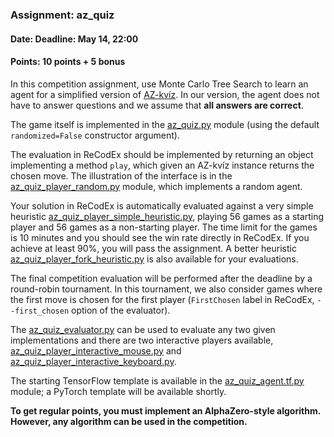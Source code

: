 ### Assignment: az_quiz
#### Date: Deadline: May 14, 22:00
#### Points: 10 points + 5 bonus

In this competition assignment, use Monte Carlo Tree Search to learn
an agent for a simplified version of [AZ-kvíz](https://cs.wikipedia.org/wiki/AZ-kv%C3%ADz).
In our version, the agent does not have to answer questions and we assume
that **all answers are correct**.

The game itself is implemented in the
[az_quiz.py](https://github.com/ufal/npfl139/tree/master/labs/11/az_quiz.py)
module (using the default `randomized=False` constructor argument).

The evaluation in ReCodEx should be implemented by returning an object
implementing a method `play`, which given an AZ-kvíz instance returns the chosen
move. The illustration of the interface is in the
[az_quiz_player_random.py](https://github.com/ufal/npfl139/tree/master/labs/11/az_quiz_player_random.py)
module, which implements a random agent.

Your solution in ReCodEx is automatically evaluated against a very simple heuristic
[az_quiz_player_simple_heuristic.py](https://github.com/ufal/npfl139/tree/master/labs/11/az_quiz_player_simple_heuristic.py),
playing 56 games as a starting player and 56 games as a non-starting player. The
time limit for the games is 10 minutes and you should see the win rate directly in
ReCodEx. If you achieve at least 90%, you will pass the assignment.
A better heuristic [az_quiz_player_fork_heuristic.py](https://github.com/ufal/npfl139/tree/master/labs/11/az_quiz_player_simple_heuristic.py)
is also available for your evaluations.

The final competition evaluation will be performed after the deadline by
a round-robin tournament. In this tournament, we also consider games
where the first move is chosen for the first player (`FirstChosen` label
in ReCodEx, `--first_chosen` option of the evaluator).

The [az_quiz_evaluator.py](https://github.com/ufal/npfl139/tree/master/labs/11/az_quiz_evaluator.py)
can be used to evaluate any two given implementations and there are two
interactive players available,
[az_quiz_player_interactive_mouse.py](https://github.com/ufal/npfl139/tree/master/labs/11/az_quiz_player_interactive_mouse.py)
and [az_quiz_player_interactive_keyboard.py](https://github.com/ufal/npfl139/tree/master/labs/11/az_quiz_player_interactive_keyboard.py).

The starting TensorFlow template is available in the
[az_quiz_agent.tf.py](https://github.com/ufal/npfl139/tree/master/labs/11/az_quiz_agent.tf.py)
module; a PyTorch template will be available shortly.

**To get regular points, you must implement an AlphaZero-style algorithm.
However, any algorithm can be used in the competition.**
